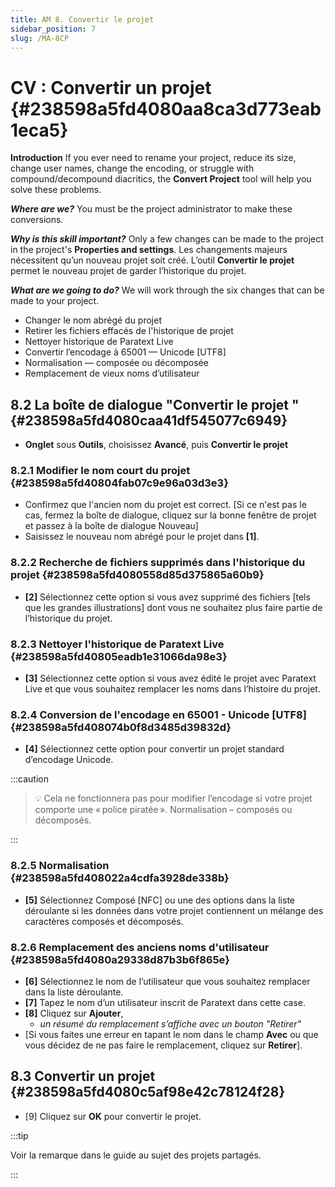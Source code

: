 ```yaml
---
title: AM 8. Convertir le projet
sidebar_position: 7
slug: /MA-8CP
---
```


# **CV : Convertir un projet** {#238598a5fd4080aa8ca3d773eab1eca5}

**Introduction**  If you ever need to rename your project, reduce its size, change user names, change the encoding, or struggle with compound/decompound diacritics, the **Convert Project** tool will help you solve these problems.

_**Where are we?**_  You must be the project administrator to make these conversions.

_**Why is this skill important?**_  Only a few changes can be made to the project in the project's **Properties and settings**. Les changements majeurs nécessitent qu’un nouveau projet soit créé. L’outil **Convertir le projet** permet le nouveau projet de garder l’historique du projet.

_**What are we going to do?**_  We will work through the six changes that can be made to your project.

- Changer le nom abrégé du projet
- Retirer les fichiers effacés de l'historique de projet
- Nettoyer historique de Paratext Live
- Convertir l’encodage à 65001 — Unicode [UTF8]
- Normalisation — composée ou décomposée
- Remplacement de vieux noms d’utilisateur

## **8.2 La boîte de dialogue "Convertir le projet "** {#238598a5fd4080caa41df545077c6949}

- **Onglet** sous **Outils**, choisissez **Avancé**, puis **Convertir le projet**

### **8.2.1 Modifier le nom court du projet** {#238598a5fd40804fab07c9e96a03d3e3}

- Confirmez que l'ancien nom du projet est correct. [Si ce n'est pas le cas, fermez la boîte de dialogue, cliquez sur la bonne fenêtre de projet et passez à la boîte de dialogue Nouveau]
- Saisissez le nouveau nom abrégé pour le projet dans **[1]**.

### **8.2.2 Recherche de fichiers supprimés dans l'historique du projet** {#238598a5fd4080558d85d375865a60b9}

- **[2]** Sélectionnez cette option si vous avez supprimé des fichiers [tels que les grandes illustrations] dont vous ne souhaitez plus faire partie de l’historique du projet.

### **8.2.3 Nettoyer l'historique de Paratext Live** {#238598a5fd40805eadb1e31066da98e3}

- **[3]** Sélectionnez cette option si vous avez édité le projet avec Paratext Live et que vous souhaitez remplacer les noms dans l’histoire du projet.

### **8.2.4 Conversion de l'encodage en 65001 - Unicode [UTF8]** {#238598a5fd408074b0f8d3485d39832d}

- **[4]** Sélectionnez cette option pour convertir un projet standard d’encodage Unicode.

:::caution

> 💡 Cela ne fonctionnera pas pour modifier l’encodage si votre projet comporte une « police piratée ». Normalisation – composés ou décomposés.

:::

### **8.2.5 Normalisation** {#238598a5fd408022a4cdfa3928de338b}

- **[5]** Sélectionnez Composé [NFC] ou une des options dans la liste déroulante si les données dans votre projet contiennent un mélange des caractères composés et décomposés.

### **8.2.6 Remplacement des anciens noms d'utilisateur** {#238598a5fd4080a29338d87b3b6f865e}

- **[6]** Sélectionnez le nom de l’utilisateur que vous souhaitez remplacer dans la liste déroulante.
- **[7]** Tapez le nom d’un utilisateur inscrit de Paratext dans cette case.
- **[8]** Cliquez sur **Ajouter**,
    - _un résumé du remplacement s’affiche avec un bouton "Retirer"_
- [Si vous faites une erreur en tapant le nom dans le champ **Avec** ou que vous décidez de ne pas faire le remplacement, cliquez sur **Retirer**].

## **8.3 Convertir un projet** {#238598a5fd4080c5af98e42c78124f28}

- [9] Cliquez sur **OK** pour convertir le projet.

:::tip

Voir la remarque dans le guide au sujet des projets partagés.

:::



